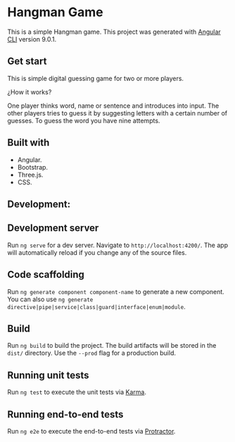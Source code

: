 # Hangman Game
This is a simple Hangman game.   This project was generated with [Angular CLI](https://github.com/angular/angular-cli) version 9.0.1.

## Get start

This is simple digital guessing game for two or more players.

¿How it works? 

One player thinks word, name or sentence and introduces into input.  The other players tries to guess it by suggesting letters with a certain number of guesses.  To guess the word you have nine attempts.

## Built with

- Angular. 
- Bootstrap. 
- Three.js. 
- CSS.

## Development:


## Development server

Run `ng serve` for a dev server. Navigate to `http://localhost:4200/`. The app will automatically reload if you change any of the source files.

## Code scaffolding

Run `ng generate component component-name` to generate a new component. You can also use `ng generate directive|pipe|service|class|guard|interface|enum|module`.

## Build

Run `ng build` to build the project. The build artifacts will be stored in the `dist/` directory. Use the `--prod` flag for a production build.

## Running unit tests

Run `ng test` to execute the unit tests via [Karma](https://karma-runner.github.io).

## Running end-to-end tests

Run `ng e2e` to execute the end-to-end tests via [Protractor](http://www.protractortest.org/).
